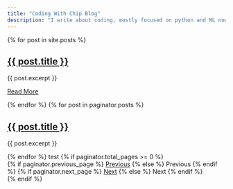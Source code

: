 ```yaml
---
title: "Coding With Chip Blog"
description: "I write about coding, mostly focused on python and ML nowadays. A blog by Ciprian Turcu"
---
```


{% for post in site.posts %}

<h2><a href="{{ post.url | relative_url }}">{{ post.title }}</a></h2>
{{ post.excerpt }}
<p><a href="{{ post.url | relative_url }}">Read More</a></p>
{% endfor %}
{% for post in paginator.posts %}
  <h2><a href="{{ post.url }}">{{ post.title }}</a></h2>
  <p>{{ post.excerpt }}</p>
{% endfor %}
test
{% if paginator.total_pages >= 0 %}

  <div class="pagination">
    {% if paginator.previous_page %}
      <a href="{{ paginator.previous_page_path }}">Previous</a>
    {% else %}
      <span>Previous</span>
    {% endif %}
    {% if paginator.next_page %}
      <a href="{{ paginator.next_page_path }}">Next</a>
    {% else %}
      <span>Next</span>
    {% endif %}
  </div>
{% endif %}
